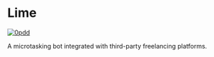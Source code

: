 # Lime

[![0pdd](http://www.0pdd.com/svg?name=proofit404/limebot)](http://www.0pdd.com/p?name=proofit404/limebot)

A microtasking bot integrated with third-party freelancing platforms.

<!--
 @todo #8 Scripts to rule them all.
 -->
<!--
 @todo #132 Run PDD gem locally with output redirected to
  /dev/null. This will ensure we have all puzzles written
  correctly. This will validate .pdd configuration file also.
 -->
<!--
 @todo #8 Setup import linter.
 -->
<!--
 @todo #8 Setup docker-compose.
 -->
<!--
 @todo #8 Setup Sentry.
 -->
<!--
 @todo #8 Setup Prometheus.
 -->
<!--
 @todo #8 Setup Azure Pipelines.
 -->
<!--
 @todo #8 Setup Danger JS.
 -->
<!--
 @todo #8 Setup Rultor.
 -->
<!--
 @todo #121 Setup dbmate.
 -->
